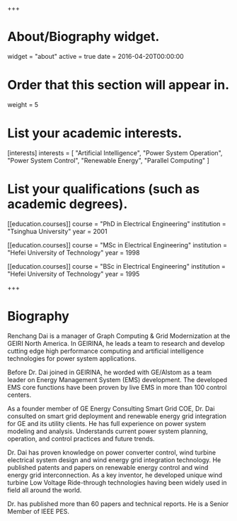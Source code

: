 +++
# About/Biography widget.
widget = "about"
active = true
date = 2016-04-20T00:00:00

# Order that this section will appear in.
weight = 5

# List your academic interests.
[interests]
  interests = [
    "Artificial Intelligence",
    "Power System Operation",
    "Power System Control",
    "Renewable Energy",
    "Parallel Computing"
  ]

# List your qualifications (such as academic degrees).
[[education.courses]]
  course = "PhD in Electrical Engineering"
  institution = "Tsinghua University"
  year = 2001

[[education.courses]]
  course = "MSc in Electrical Engineering"
  institution = "Hefei University of Technology"
  year = 1998

[[education.courses]]
  course = "BSc in Electrical Engineering"
  institution = "Hefei University of Technology"
  year = 1995
 
+++

# Biography

Renchang Dai is a manager of Graph Computing & Grid Modernization at the GEIRI North America. In GEIRINA, he leads a team to research and develop cutting edge high performance computing and artificial intelligence technologies for power system applications. 

Before Dr. Dai joined in GEIRINA, he worded with GE/Alstom as a team leader on Energy Management System (EMS) development. The developed EMS core functions have been proven by live EMS in more than 100 control centers.

As a founder member of GE Energy Consulting Smart Grid COE, Dr. Dai consulted on smart grid deployment and renewable energy grid integration for GE and its utility clients. He has full experience on power system modeling and analysis. Understands current power system planning, operation, and control practices and future trends. 

Dr. Dai has proven knowledge on power converter control, wind turbine electrical system design and wind energy grid integration technology. He published patents and papers on renewable energy control and wind energy grid interconnection. As a key inventor, he developed unique wind turbine Low Voltage Ride-through technologies having been widely used in field all around the world.

Dr. has published more than 60 papers and technical reports. He is a Senior Member of IEEE PES. 
